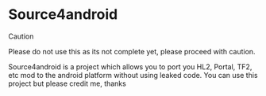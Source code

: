 # Source4android
> [!CAUTION]
> Please do not use this as its not complete yet, please proceed with caution.

Source4android is a project which allows you to port you HL2, Portal, TF2, etc mod to the android platform without using leaked code. You can use this project but please credit me, thanks

